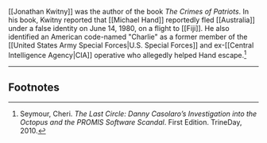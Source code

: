 [[Jonathan Kwitny]] was the author of the book *The Crimes of Patriots*. In his book, Kwitny reported that [[Michael Hand]] reportedly fled [[Australia]] under a false identity on June 14, 1980, on a flight to [[Fiji]]. He also identified an American code-named "Charlie" as a former member of the [[United States Army Special Forces|U.S. Special Forces]] and ex-[[Central Intelligence Agency|CIA]] operative who allegedly helped Hand escape.[^1]

---
## Footnotes

[^1]: Seymour, Cheri. *The Last Circle: Danny Casolaro’s Investigation into the Octopus and the PROMIS Software Scandal*. First Edition. TrineDay, 2010.